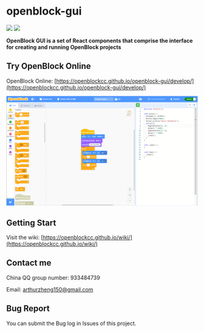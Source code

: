 # openblock-gui

![](https://img.shields.io/circleci/build/github/openblockcc/openblock-gui/develop) ![](https://img.shields.io/github/license/openblockcc/openblock-gui)

**OpenBlock GUI is a set of React components that comprise the interface for creating and running OpenBlock projects**

## Try OpenBlock Online

OpenBlock Online: [https://openblockcc.github.io/openblock-gui/develop/](https://openblockcc.github.io/openblock-gui/develop/)

<img src="docs\screenshoot1.png"/>

## Getting Start

Visit the wiki: [https://openblockcc.github.io/wiki/](https://openblockcc.github.io/wiki/)

## Contact me

China QQ group number: 933484739

Email: arthurzheng150@gmail.com

## Bug Report

You can submit the Bug log in Issues of this project.
